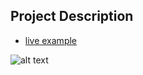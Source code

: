 ## Project Description

* [live example](https://learning-zone.github.io/website-templates/scenic-photo/)

![alt text](https://github.com/learning-zone/Website-Templates/blob/master/assets/scenic_photo.png "scenic_photo")
